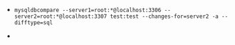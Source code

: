 - ```
  mysqldbcompare --server1=root:*@localhost:3306 --server2=root:*@localhost:3307 test:test --changes-for=server2 -a --difftype=sql
  ```
-